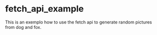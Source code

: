# fetch_api_example
This is an exemplo how to use the fetch api to generate random pictures from dog and fox.
